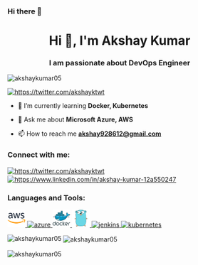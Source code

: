 ### Hi there 👋

<!--
**Akshaykumar05/Akshaykumar05** is a ✨ _special_ ✨ repository because its `README.md` (this file) appears on your GitHub profile.

Here are some ideas to get you started:

- 🔭 I’m currently working on ...
- 🌱 I’m currently learning ...
- 👯 I’m looking to collaborate on ...
- 🤔 I’m looking for help with ...
- 💬 Ask me about ...
- 📫 How to reach me: ...
- 😄 Pronouns: ...
- ⚡ Fun fact: ...
-->
<h1 align="center">Hi 👋, I'm Akshay Kumar</h1>
<h3 align="center">I am passionate about DevOps Engineer</h3>

<p align="left"> <img src="https://komarev.com/ghpvc/?username=akshaykumar05&label=Profile%20views&color=0e75b6&style=flat" alt="akshaykumar05" /> </p>

<p align="left"> <a href="https://twitter.com/https://twitter.com/akshayktwt" target="blank"><img src="https://img.shields.io/twitter/follow/https://twitter.com/akshayktwt?logo=twitter&style=for-the-badge" alt="https://twitter.com/akshayktwt" /></a> </p>

- 🌱 I’m currently learning **Docker, Kubernetes**

- 💬 Ask me about **Microsoft Azure, AWS**

- 📫 How to reach me **akshay928612@gmail.com**

<h3 align="left">Connect with me:</h3>
<p align="left">
<a href="https://twitter.com/https://twitter.com/akshayktwt" target="blank"><img align="center" src="https://raw.githubusercontent.com/rahuldkjain/github-profile-readme-generator/master/src/images/icons/Social/twitter.svg" alt="https://twitter.com/akshayktwt" height="30" width="40" /></a>
<a href="https://linkedin.com/in/https://www.linkedin.com/in/akshay-kumar-12a550247" target="blank"><img align="center" src="https://raw.githubusercontent.com/rahuldkjain/github-profile-readme-generator/master/src/images/icons/Social/linked-in-alt.svg" alt="https://www.linkedin.com/in/akshay-kumar-12a550247" height="30" width="40" /></a>
</p>

<h3 align="left">Languages and Tools:</h3>
<p align="left"> <a href="https://aws.amazon.com" target="_blank" rel="noreferrer"> <img src="https://raw.githubusercontent.com/devicons/devicon/master/icons/amazonwebservices/amazonwebservices-original-wordmark.svg" alt="aws" width="40" height="40"/> </a> <a href="https://azure.microsoft.com/en-in/" target="_blank" rel="noreferrer"> <img src="https://www.vectorlogo.zone/logos/microsoft_azure/microsoft_azure-icon.svg" alt="azure" width="40" height="40"/> </a> <a href="https://www.docker.com/" target="_blank" rel="noreferrer"> <img src="https://raw.githubusercontent.com/devicons/devicon/master/icons/docker/docker-original-wordmark.svg" alt="docker" width="40" height="40"/> </a> <a href="https://golang.org" target="_blank" rel="noreferrer"> <img src="https://raw.githubusercontent.com/devicons/devicon/master/icons/go/go-original.svg" alt="go" width="40" height="40"/> </a> <a href="https://www.jenkins.io" target="_blank" rel="noreferrer"> <img src="https://www.vectorlogo.zone/logos/jenkins/jenkins-icon.svg" alt="jenkins" width="40" height="40"/> </a> <a href="https://kubernetes.io" target="_blank" rel="noreferrer"> <img src="https://www.vectorlogo.zone/logos/kubernetes/kubernetes-icon.svg" alt="kubernetes" width="40" height="40"/> </a> </p>

<p><img align="left" src="https://github-readme-stats.vercel.app/api/top-langs?username=akshaykumar05&show_icons=true&locale=en&layout=compact" alt="akshaykumar05" /></p>

<p>&nbsp;<img align="center" src="https://github-readme-stats.vercel.app/api?username=akshaykumar05&show_icons=true&locale=en" alt="akshaykumar05" /></p>

<p><img align="center" src="https://github-readme-streak-stats.herokuapp.com/?user=akshaykumar05&" alt="akshaykumar05" /></p>
